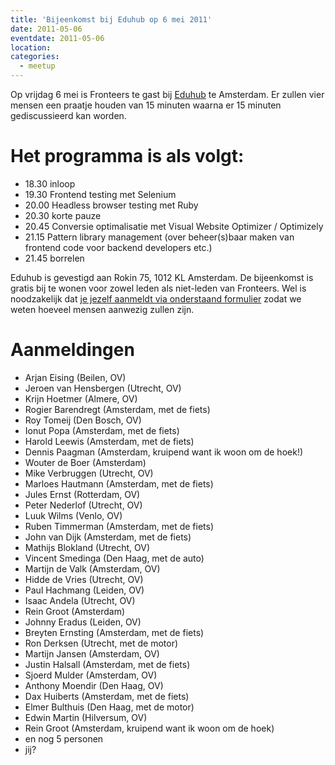 ```yaml
---
title: 'Bijeenkomst bij Eduhub op 6 mei 2011'
date: 2011-05-06
eventdate: 2011-05-06
location:
categories:
  - meetup
---
```


Op vrijdag 6 mei is Fronteers te gast bij [Eduhub](http://eduhub.nl) te Amsterdam. Er zullen vier mensen een praatje houden van 15 minuten waarna er 15 minuten gediscussieerd kan worden.

# Het programma is als volgt:

- 18.30 inloop
- 19.30 Frontend testing met Selenium
- 20.00 Headless browser testing met Ruby
- 20.30 korte pauze
- 20.45 Conversie optimalisatie met Visual Website Optimizer / Optimizely
- 21.15 Pattern library management (over beheer(s)baar maken van frontend code voor backend developers etc.)
- 21.45 borrelen

Eduhub is gevestigd aan Rokin 75, 1012 KL Amsterdam. De bijeenkomst is gratis bij te wonen voor zowel leden als niet-leden van Fronteers. Wel is noodzakelijk dat [je jezelf aanmeldt via onderstaand formulier](#formulier-1) zodat we weten hoeveel mensen aanwezig zullen zijn.

# Aanmeldingen

- Arjan Eising (Beilen, OV)
- Jeroen van Hensbergen (Utrecht, OV)
- Krijn Hoetmer (Almere, OV)
- Rogier Barendregt (Amsterdam, met de fiets)
- Roy Tomeij (Den Bosch, OV)
- Ionut Popa (Amsterdam, met de fiets)
- Harold Leewis (Amsterdam, met de fiets)
- Dennis Paagman (Amsterdam, kruipend want ik woon om de hoek!)
- Wouter de Boer (Amsterdam)
- Mike Verbruggen (Utrecht, OV)
- Marloes Hautmann (Amsterdam, met de fiets)
- Jules Ernst (Rotterdam, OV)
- Peter Nederlof (Utrecht, OV)
- Luuk Wilms (Venlo, OV)
- Ruben Timmerman (Amsterdam, met de fiets)
- John van Dijk (Amsterdam, met de fiets)
- Mathijs Blokland (Utrecht, OV)
- Vincent Smedinga (Den Haag, met de auto)
- Martijn de Valk (Amsterdam, OV)
- Hidde de Vries (Utrecht, OV)
- Paul Hachmang (Leiden, OV)
- Isaac Andela (Utrecht, OV)
- Rein Groot (Amsterdam)
- Johnny Eradus (Leiden, OV)
- Breyten Ernsting (Amsterdam, met de fiets)
- Ron Derksen (Utrecht, met de motor)
- Martijn Jansen (Amsterdam, OV)
- Justin Halsall (Amsterdam, met de fiets)
- Sjoerd Mulder (Amsterdam, OV)
- Anthony Moendir (Den Haag, OV)
- Dax Huiberts (Amsterdam, met de fiets)
- Elmer Bulthuis (Den Haag, met de motor)
- Edwin Martin (Hilversum, OV)
- Rein Groot (Amsterdam, kruipend want ik woon om de hoek)
- en nog 5 personen
- jij?
